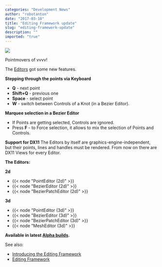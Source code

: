 ```yaml
---
categories: "Development News"
author: "robotanton"
date: "2017-03-18"
title: "Editing Framework update"
slug: "editing-framework-update"
description: ""
imported: "true"
---
```



![](BezierEditorUpdates_15fps.gif) 


Pointmovers of vvvv!

The [Editors](https://betadocs.vvvv.org/topics/graphics/direct3d-9/basics/editing-framework/editing-framework.html) got some new features.

**Stepping through the points via Keyboard**
* **Q** - next point
* **Shift+Q** - previous one
* **Space** - select point
* **W** - switch between Controls of a Knot (in a Bezier Editor).

**Marquee selection in a Bezier Editor**
* If Points are getting selected, Controls are ignored.
* Press **F** - to Force selection, it allows to mix the selection of Points and Controls.

**Support for DX11**
The Editors by itself are graphics-engine-independent, but their points, lines and handles must be rendered. From now on there are DX11 Views for every Editor.

**The Editors:**
<!--{SPLIT()}-->
**2d**
* {{< node "PointEditor (2d)" >}}
* {{< node "BezierEditor (2d)" >}}
* {{< node "BezierPatchEditor (2d)" >}}
<!--~~~-->
**3d**
* {{< node "PointEditor (3d)" >}}
* {{< node "BezierEditor (3d)" >}}
* {{< node "BezierPatchEditor (3d)" >}}
* {{< node "MeshEditor (3d)" >}}
<!--~~~-->
<!--~~~-->
<!--{SPLIT}-->

**Available in latest [Alpha builds](https://vvvv.org/downloads/previews).**

See also: 
* [Introducing the Editing Framework](/blog/2016/introducing-the-editing-framework)
* [Editing Framework](https://betadocs.vvvv.org/topics/graphics/direct3d-9/basics/editing-framework/editing-framework.html)